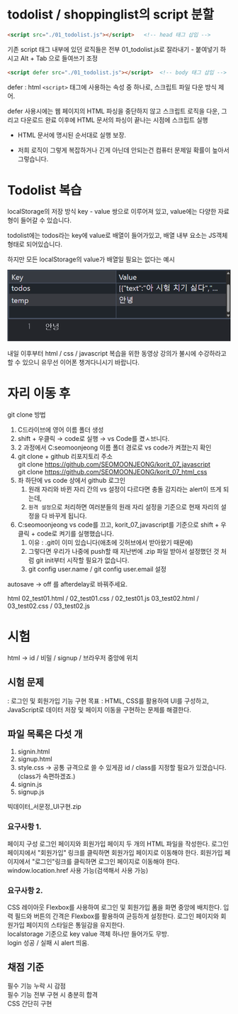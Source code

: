 # todolist / shoppinglist의 script 분할
```html
<script src="./01_todolist.js"></script>   <!-- head 태그 삽입 -->
```
기존 script 태그 내부에 있던 로직들은 전부 01_todolist.js로 잘라내기 - 붙여넣기 하시고 Alt + Tab 으로 들여쓰기 조정

```html
<script defer src="./01_todolist.js"></script>  <!-- body 태그 삽입 -->
```

defer : html `<script>` 태그에 사용하는 속성 중 하나로, 스크립트 파일 다운 방식 제어.

defer 사용시에는 웹 페이지의 HTML 파싱을 중단하지 않고 스크립트 로직을 다운, 그리고 다운로드 완료 이후에 HTML 문서의 파싱이 끝나는 시점에 스크립트 실행

- HTML 문서에 명시된 순서대로 실행 보장.

- 저희 로직이 그렇게 복잡하거나 긴게 아닌데 안되는건 컴퓨터 문제일 확률이 높아서 그렇습니다.

# Todolist 복습
localStorage의 저장 방식
key - value 쌍으로 이루어져 있고, value에는 다양한 자료형이 들어갈 수 있습니다.

todolist에는 todos라는 key에 value로 배열이 들어가있고, 배열 내부 요소는 JS객체 형태로 되어있습니다.

하지만 모든 localStorage의 value가 배열일 필요는 없다는 예시

![localStorage value String 예시](./localStorage예시.png)


내일 이후부터 html / css / javascript 복습을 위한 동영상 강의가 불시에 수강하라고 할 수 있으니 유무선 이어폰 챙겨다니시기 바랍니다.

# 자리 이동 후
git clone 방법
1. C드라이브에 영어 이름 폴더 생성
2. shift + 우클릭 → code로 실행 → vs Code를 켰ㅅ브니다.
3. 2 과정에서 C:seomoonjeong 이름 폴더 경로로 vs code가 켜졌는지 확인
4. git clone + github 리포지토리 주소 <br>
  git clone https://github.com/SEOMOONJEONG/korit_07_javascript <br>
  git clone https://github.com/SEOMOONJEONG/korit_07_html_css <br>
5. 좌 하단에 vs code 상에서 github 로그인
    1. 원래 자리와 바뀐 자리 간의 vs 설정이 다르다면 충돌 감지라는 alert이 뜨게 되는데,
    2. `원격 설정`으로 처리하면 여러분들의 원래 자리 설정을 기준으로 현재 자리의 설정을 다 바꾸게 됩니다.
6. C:seomoonjeong vs code를 끄고, korit_07_javascript를 기준으로 shift + 우클릭 + code로 켜기를 실행했습니다.
    1. 이유 : .git이 이미 있습니다(애초에 깃허브에서 받아왔기 때문에)
    2. 그렇다면 우리가 나중에 push할 때 지난번에 .zip 파일 받아서 설정했던 것 처럼 git init부터 시작할 필요가 없습니다.
    3. git config user.name / git config user.email 설정

autosave → off 를 afterdelay로 바꿔주세요.



html
02_test01.html / 02_test01.css / 02_test01.js
03_test02.html / 03_test02.css / 03_test02.js



# 시험
html → id / 비밀 / signup / 브라우저 중앙에 위치 <br>

## 시험 문제
: 로그인 및 회원가입 기능 구현 목표 : HTML, CSS를 활용하여 UI를 구성하고, JavaScript로 데이터 저장 및 페이지 이동을 구현하는 문제를 해결한다.

## 파일 목록은 다섯 개
1. signin.html
2. signup.html
3. style.css → 공통 규격으로 쓸 수 있게끔 id / class를 지정할 필요가 있겠습니다. <br> 
  (class가 속편하겠죠.)
4. signin.js
5. signup.js

빅데이터_서문정_UI구현.zip


### 요구사항 1.
페이지 구성 로그인 페이지와 회원가입 페이지 두 개의 HTML 파일을 작성한다.
로그인 페이지에서 "회원가입" 링크를 클릭하면 회원가입 페이지로 이동해야 한다.
회원가입 페이지에서 "로그인"링크를 클릭하면 로그인 페이지로 이동해야 한다. <br>
window.location.href 사용 가능(검색해서 사용 가능) 

### 요구사항 2.
CSS 레이아웃 Flexbox를 사용하여 로그인 및 회원가입 폼을 화면 중앙에 배치한다.
입력 필드와 버튼의 간격은 Flexbox를 활용하여 균등하게 설정한다.
로그인 페이지와 회원가입 페이지의 스타일은 통일감을 유지한다.<br>
localstorage 기준으로 key value 객체 하나만 들어가도 무방.<br>
login 성공 / 실패 시 alert 띄움.

## 채점 기준
필수 기능 누락 시 감점 <br>
필수 기능 전부 구현 시 충분히 합격 <br>
CSS 간단히 구현 <br>

